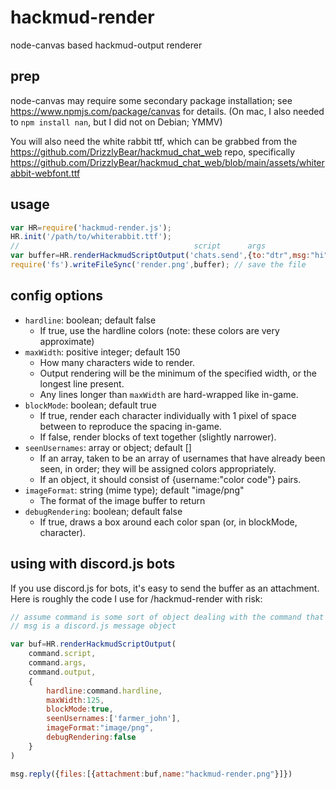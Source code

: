 # hackmud-render

node-canvas based hackmud-output renderer

## prep

node-canvas may require some secondary package installation; see https://www.npmjs.com/package/canvas for details.
(On mac, I also needed to `npm install nan`, but I did not on Debian; YMMV)

You will also need the white rabbit ttf, which can be grabbed from the https://github.com/DrizzlyBear/hackmud_chat_web repo, specifically https://github.com/DrizzlyBear/hackmud_chat_web/blob/main/assets/whiterabbit-webfont.ttf

## usage

```js
var HR=require('hackmud-render.js');
HR.init('/path/to/whiterabbit.ttf');
//                                       script      args                result    config options
var buffer=HR.renderHackmudScriptOutput('chats.send',{to:"dtr",msg:"hi"},{ok:true},{hardline:true}); // returns a buffer in image/png format by default
require('fs').writeFileSync('render.png',buffer); // save the file
```

## config options

* `hardline`: boolean; default false
  - If true, use the hardline colors (note: these colors are very approximate)
* `maxWidth`: positive integer; default 150
  - How many characters wide to render.
  - Output rendering will be the minimum of the specified width, or the longest line present.
  - Any lines longer than `maxWidth` are hard-wrapped like in-game.
* `blockMode`: boolean; default true
  - If true, render each character individually with 1 pixel of space between to reproduce the spacing in-game.
  - If false, render blocks of text together (slightly narrower).
* `seenUsernames`: array or object; default []
  - If an array, taken to be an array of usernames that have already been seen, in order; they will be assigned colors appropriately.
  - If an object, it should consist of {username:"color code"} pairs.
* `imageFormat`: string (mime type); default "image/png"
  - The format of the image buffer to return
* `debugRendering`: boolean; default false
  - If true, draws a box around each color span (or, in blockMode, character).

## using with discord.js bots

If you use discord.js for bots, it's easy to send the buffer as an attachment.
Here is roughly the code I use for /hackmud-render with risk:

```js
// assume command is some sort of object dealing with the command that was run
// msg is a discord.js message object

var buf=HR.renderHackmudScriptOutput(
	command.script,
	command.args,
	command.output,
	{
		hardline:command.hardline,
		maxWidth:125,
		blockMode:true,
		seenUsernames:['farmer_john'],
		imageFormat:"image/png",
		debugRendering:false
	}
)

msg.reply({files:[{attachment:buf,name:"hackmud-render.png"}]})
```
